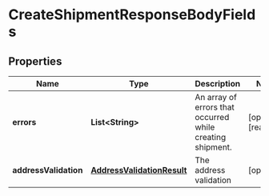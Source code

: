 

# CreateShipmentResponseBodyFields


## Properties

| Name | Type | Description | Notes |
|------------ | ------------- | ------------- | -------------|
|**errors** | **List&lt;String&gt;** | An array of errors that occurred while creating shipment. |  [optional] [readonly] |
|**addressValidation** | [**AddressValidationResult**](AddressValidationResult.md) | The address validation |  [optional] |




